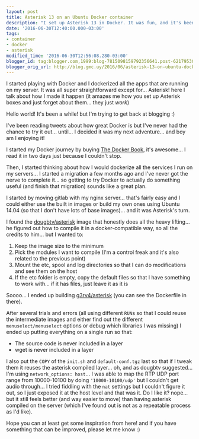 ```yaml
---
layout: post
title: Asterisk 13 on an Ubuntu Docker container
description: "I set up Asterisk 13 in Docker. It was fun, and it's been working all right for a long time! This lets me move it relatively easily the next time."
date: '2016-06-30T12:40:00.000-03:00'
tags:
- container
- docker
- asterisk
modified_time: '2016-06-30T12:56:08.280-03:00'
blogger_id: tag:blogger.com,1999:blog-7815098159792356641.post-6217953000330744718
blogger_orig_url: http://blog.gmc.uy/2016/06/asterisk-13-on-ubuntu-docker-container.html
---
```

I started playing with Docker and I dockerized all the apps that are running on my server. It was all super straightforward except for... Asterisk! here I talk about how I made it happen (it amazes me how you set up Asterisk boxes and just forget about them... they just _work_)

<!--more-->
Hello world! It's been a while! but I'm trying to get back at blogging :)

I've been reading tweets about how great Docker is but I've never had the chance to try it out... until... I decided it was my next adventure... and boy am I enjoying it!

I started my Docker journey by buying [The Docker Book](https://dockerbook.com/), it's awesome... I read it in two days just because I couldn't stop.

Then, I started thinking about how I would dockerize all the services I run on my servers... I started a migration a few months ago and I've never got the nerve to complete it... so getting to try Docker to actually do something useful (and finish that migration) sounds like a great plan.

I started by moving gitlab with my nginx server... that's fairly easy and I could either use the built in images or build my own ones using Ubuntu 14.04 (so that I don't have lots of base images)... and it was Asterisk's turn.

I found the [dougbtv/asterisk](https://hub.docker.com/r/dougbtv/asterisk/) image that honestly does all the heavy lifting... he figured out how to compile it in a docker-compatible way, so all the credits to him... but I wanted to:

1. Keep the image size to the minimum
2. Pick the modules I want to compile (I'm a control freak and it's also related to the previous point)
3. Mount the etc, spool and log directories so that I can do modifications and see them on the host
4. If the etc folder is empty, copy the default files so that I have something to work with... if it has files, just leave it as it is

Soooo... I ended up building [g3rv4/asterisk](https://hub.docker.com/r/g3rv4/asterisk/) (you can see the Dockerfile in there).

After several trials and errors (all using different `RUN`s so that I could reuse the intermediate images and either find out the different `menuselect/menuselect` options or debug which libraries I was missing) I ended up putting everything on a single run so that:

* The source code is never included in a layer
* wget is never included in a layer

I also put the `COPY` of the `init.sh` and `default-conf.tgz` last so that if I tweak them it reuses the asterisk compiled layer... oh, and as dougbtv suggested... I'm using `network_options: host`... I was able to map the RTP UDP port range from 10000-10100 by doing `'10000-10100/udp'` but I couldn't get audio through... I tried fiddling with the `nat` settings but I couldn't figure it out, so I just exposed it at the host level and that was it. Do I like it? nope... but it still feels better (and way easier to move) than having asterisk compiled on the server (which I've found out is not as a repeatable process as I'd like).

Hope you can at least get some inspiration from here! and if you have something that can be improved, please let me know :)
